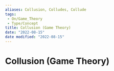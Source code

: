 ```yaml
---
aliases: Collusion, Colludes, Collude
tags:
 - On/Game_Theory
 - Type/Concept
title: Collusion (Game Theory)
date: "2022-08-15"
date modified: "2022-08-15"
---
```


# Collusion (Game Theory)
